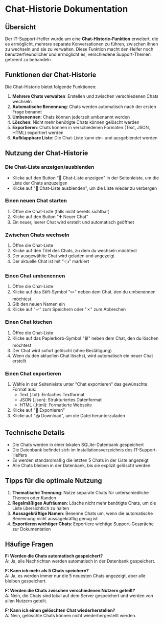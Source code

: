 # Chat-Historie Dokumentation

## Übersicht

Der IT-Support-Helfer wurde um eine **Chat-Historie-Funktion** erweitert, die es ermöglicht, mehrere separate Konversationen zu führen, zwischen ihnen zu wechseln und sie zu verwalten. Diese Funktion macht den Helfer noch benutzerfreundlicher und ermöglicht es, verschiedene Support-Themen getrennt zu behandeln.

## Funktionen der Chat-Historie

Die Chat-Historie bietet folgende Funktionen:

1. **Mehrere Chats verwalten**: Erstellen und zwischen verschiedenen Chats wechseln
2. **Automatische Benennung**: Chats werden automatisch nach der ersten Frage benannt
3. **Umbenennen**: Chats können jederzeit umbenannt werden
4. **Löschen**: Nicht mehr benötigte Chats können gelöscht werden
5. **Exportieren**: Chats können in verschiedenen Formaten (Text, JSON, HTML) exportiert werden
6. **Aufklappbare Liste**: Die Chat-Liste kann ein- und ausgeblendet werden

## Nutzung der Chat-Historie

### Die Chat-Liste anzeigen/ausblenden

- Klicke auf den Button "📝 Chat-Liste anzeigen" in der Seitenleiste, um die Liste der Chats anzuzeigen
- Klicke auf "📝 Chat-Liste ausblenden", um die Liste wieder zu verbergen

### Einen neuen Chat starten

1. Öffne die Chat-Liste (falls nicht bereits sichtbar)
2. Klicke auf den Button "➕ Neuer Chat"
3. Ein neuer, leerer Chat wird erstellt und automatisch geöffnet

### Zwischen Chats wechseln

1. Öffne die Chat-Liste
2. Klicke auf den Titel des Chats, zu dem du wechseln möchtest
3. Der ausgewählte Chat wird geladen und angezeigt
4. Der aktuelle Chat ist mit "👈" markiert

### Einen Chat umbenennen

1. Öffne die Chat-Liste
2. Klicke auf das Stift-Symbol "✏️" neben dem Chat, den du umbenennen möchtest
3. Gib den neuen Namen ein
4. Klicke auf "✓" zum Speichern oder "✗" zum Abbrechen

### Einen Chat löschen

1. Öffne die Chat-Liste
2. Klicke auf das Papierkorb-Symbol "🗑️" neben dem Chat, den du löschen möchtest
3. Der Chat wird sofort gelöscht (ohne Bestätigung)
4. Wenn du den aktuellen Chat löschst, wird automatisch ein neuer Chat erstellt

### Einen Chat exportieren

1. Wähle in der Seitenleiste unter "Chat exportieren" das gewünschte Format aus:
   - Text (.txt): Einfaches Textformat
   - JSON (.json): Strukturiertes Datenformat
   - HTML (.html): Formatierte Webseite
2. Klicke auf "💾 Exportieren"
3. Klicke auf "📥 Download", um die Datei herunterzuladen

## Technische Details

- Die Chats werden in einer lokalen SQLite-Datenbank gespeichert
- Die Datenbank befindet sich im Installationsverzeichnis des IT-Support-Helfers
- Es werden standardmäßig die letzten 5 Chats in der Liste angezeigt
- Alle Chats bleiben in der Datenbank, bis sie explizit gelöscht werden

## Tipps für die optimale Nutzung

1. **Thematische Trennung**: Nutze separate Chats für unterschiedliche Themen oder Kunden
2. **Regelmäßiges Aufräumen**: Lösche nicht mehr benötigte Chats, um die Liste übersichtlich zu halten
3. **Aussagekräftige Namen**: Benenne Chats um, wenn die automatische Benennung nicht aussagekräftig genug ist
4. **Exportieren wichtiger Chats**: Exportiere wichtige Support-Gespräche zur Dokumentation

## Häufige Fragen

**F: Werden die Chats automatisch gespeichert?**  
A: Ja, alle Nachrichten werden automatisch in der Datenbank gespeichert.

**F: Kann ich mehr als 5 Chats speichern?**  
A: Ja, es werden immer nur die 5 neuesten Chats angezeigt, aber alle bleiben gespeichert.

**F: Werden die Chats zwischen verschiedenen Nutzern geteilt?**  
A: Nein, die Chats sind lokal auf dem Server gespeichert und werden von allen Nutzern geteilt.

**F: Kann ich einen gelöschten Chat wiederherstellen?**  
A: Nein, gelöschte Chats können nicht wiederhergestellt werden.
